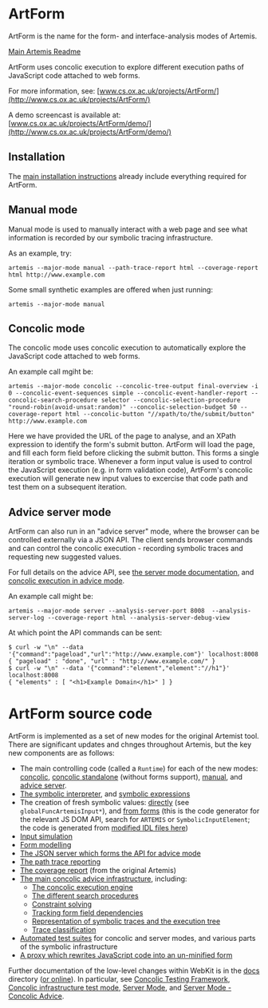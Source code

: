# ArtForm

ArtForm is the name for the form- and interface-analysis modes of Artemis.

[Main Artemis Readme](README.md)

ArtForm uses concolic execution to explore different execution paths of JavaScript code attached to web forms.

For more information, see: [www.cs.ox.ac.uk/projects/ArtForm/](http://www.cs.ox.ac.uk/projects/ArtForm/)

A demo screencast is available at: [www.cs.ox.ac.uk/projects/ArtForm/demo/](http://www.cs.ox.ac.uk/projects/ArtForm/demo/)


## Installation
The [main installation instructions](INSTALL) already include everything required for ArtForm.

## Manual mode

Manual mode is used to manually interact with a web page and see what information is recorded by our symbolic tracing infrastructure.

As an example, try:

    artemis --major-mode manual --path-trace-report html --coverage-report html http://www.example.com

Some small synthetic examples are offered when just running:

    artemis --major-mode manual

## Concolic mode

The concolic mode uses concolic execution to automatically explore the JavaScript code attached to web forms.

An example call mgiht be:

    artemis --major-mode concolic --concolic-tree-output final-overview -i 0 --concolic-event-sequences simple --concolic-event-handler-report --concolic-search-procedure selector --concolic-selection-procedure "round-robin(avoid-unsat:random)" --concolic-selection-budget 50 --coverage-report html --concolic-button "//xpath/to/the/submit/button" http://www.example.com

Here we have provided the URL of the page to analyse, and an XPath expression to identify the form's submit button.
ArtForm will load the page, and fill each form field before clicking the submit button.
This forms a single iteration or symbolic trace.
Whenever a form input value is used to control the JavaScript execution (e.g. in form validation code), ArtForm's concolic execution will generate new input values to excercise that code path and test them on a subsequent iteration.

## Advice server mode

ArtForm can also run in an "advice server" mode, where the browser can be controlled externally via a JSON API.
The client sends browser commands and can control the concolic execution - recording symbolic traces and requesting new suggested values.

For full details on the advice API, see [the server mode documentation](docs/sections/server.rst), and [concolic execution in advice mode](docs/sections/server-concolic-advice.rst).

An example call might be:

    artemis --major-mode server --analysis-server-port 8008  --analysis-server-log --coverage-report html --analysis-server-debug-view

At which point the API commands can be sent:

    $ curl -w "\n" --data '{"command":"pageload","url":"http://www.example.com"}' localhost:8008
    { "pageload" : "done", "url" : "http://www.example.com/" }
    $ curl -w "\n" --data '{"command":"element","element":"//h1"}' localhost:8008
    { "elements" : [ "<h1>Example Domain</h1>" ] }



# ArtForm source code

ArtForm is implemented as a set of new modes for the original Artemist tool.
There are significant updates and chnges throughout Artemis, but the key new components are as follows:

* The main controlling code (called a `Runtime`) for each of the new modes: [concolic](artemis-code/src/runtime/toplevel/concolicruntime.h), [concolic standalone](artemis-code/src/runtime/toplevel/concolicstandaloneruntime.h) (without forms support), [manual](artemis-code/src/runtime/demomode/demowindow.h), and [advice server](artemis-code/src/runtime/toplevel/analysisserverruntime.h).
* [The symbolic interpreter](WebKit/Source/JavaScriptCore/symbolic), and [symbolic expressions](WebKit/Source/JavaScriptCore/symbolic/expression)
* The creation of fresh symbolic values: [directly](WebKit/Source/JavaScriptCore/symbolic/expression) (see `globalFuncArtemisInput*`), and [from forms](WebKit/Source/WebCore/bindings/scripts/CodeGeneratorJS.pm) (this is the code generator for the relevant JS DOM API, search for `ARTEMIS` or `SymbolicInputElement`; the code is generated from [modified IDL files here](WebKit/Source/WebCore/html))
* [Input simulation](artemis-code/src/runtime/input/clicksimulator.cpp)
* [Form modelling](artemis-code/src/runtime/input/forms)
* [The JSON server which forms the API for advice mode](artemis-code/src/runtime/analysisserver)
* [The path trace reporting](artemis-code/src/model/pathtracer.h)
* [The coverage report](artemis-code/src/model/coverage) (from the original Artemis)
* [The main concolic advice infrastructure](artemis-code/src/concolic), including:
    * [The concolic execution engine](artemis-code/src/concolic/concolicanalysis.h)
    * [The different search procedures](artemis-code/src/concolic/search)
    * [Constraint solving](artemis-code/src/concolic/solver)
    * [Tracking form field dependencies](artemis-code/src/concolic/handlerdependencytracker.h)
    * [Representation of symbolic traces and the execution tree](artemis-code/src/concolic/executiontree)
    * [Trace classification](artemis-code/src/concolic/executiontree/classifier)
* [Automated test suites](artemis-code/tests/system) for concolic and server modes, and various parts of the symbolic infrastructure
* [A proxy which rewrites JavaScript code into an un-minified form](proxies/prettifyproxy.js)

Further documentation of the low-level changes within WebKit is in the [docs](docs) directory ([or online](https://artemis.readthedocs.io/en/latest/)).
In particular, see [Concolic Testing Framework](docs/sections/concolic.rst), [Concolic infrastructure test mode](docs/sections/concolic-test.rst), [Server Mode](docs/sections/server.rst), and [Server Mode - Concolic Advice](docs/sections/server-concolic-advice.rst).



